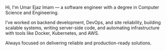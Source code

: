 
Hi, I'm Umar Ejaz Imam — a software engineer with a degree in Computer Science and Engineering.

I’ve worked on backend development, DevOps, and site reliability, building scalable systems, writing server-side code, and automating infrastructure with tools like Docker, Kubernetes, and AWS.

Always focused on delivering reliable and production-ready solutions.


